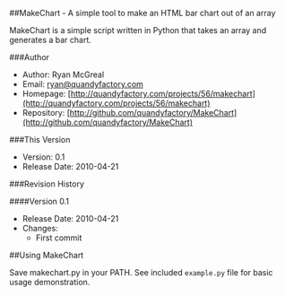##MakeChart - A simple tool to make an HTML bar chart out of an array

MakeChart is a simple script written in Python that takes an array and generates a bar chart.

###Author

* Author: Ryan McGreal
* Email: [ryan@quandyfactory.com](mailto:ryan@quandyfactory.com)
* Homepage: [http://quandyfactory.com/projects/56/makechart](http://quandyfactory.com/projects/56/makechart)
* Repository: [http://github.com/quandyfactory/MakeChart](http://github.com/quandyfactory/MakeChart)

###This Version

* Version: 0.1
* Release Date: 2010-04-21

###Revision History

####Version 0.1

* Release Date: 2010-04-21
* Changes:
    * First commit

##Using MakeChart

Save makechart.py in your PATH. See included `example.py` file for basic usage demonstration.

